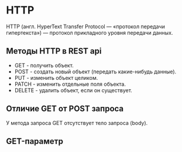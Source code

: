 # **HTTP**

HTTP (англ. HyperText Transfer Protocol — «протокол передачи гипертекста») — протокол прикладного уровня передачи данных.

## Методы HTTP в REST api

- GET - получить объект.
- POST - создать новый объект (передать какие-нибудь данные).
- PUT - изменить объект целиком.
- PATCH - изменить отдельные поля объекта.
- DELETE - удалить объект, если он существует.

## Отличие GET от POST запроса

У метода запроса GET отсутствует тело запроса (body).

## GET-параметр
